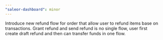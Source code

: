 ```yaml
---
"saleor-dashboard": minor
---
```


Introduce new refund flow for order that allow user to refund items base on transactions. Grant refund and send refund is no single flow, user first create draft refund and then can transfer funds in one flow.

